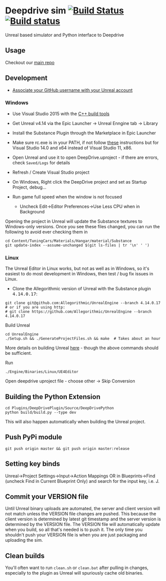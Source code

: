 # Deepdrive sim [![Build Status](https://travis-ci.com/crizCraig/deepdrive-beta.svg?token=hcA6yn9X8yYZspyyCMpp&branch=release)](https://travis-ci.com/crizCraig/deepdrive-beta) [![Build status](https://ci.appveyor.com/api/projects/status/s7jbcjbxlq3vetw5?svg=true)](https://ci.appveyor.com/project/crizCraig/deepdrive-beta)


Unreal based simulator and Python interface to Deepdrive


## Usage

Checkout our [main repo](https://github.com/deepdrive/deepdrive)

## Development

- [Associate your GitHub username with your Unreal account](https://www.unrealengine.com/en-US/ue4-on-github)

### Windows

- Use Visual Studio 2015 with the [C++ build tools](https://stackoverflow.com/a/31955339)
- Get Unreal v4.14 via the Epic Launcher -> Unreal Enngine tab -> Library
- Install the Substance Plugin through the Marketplace in Epic Launcher
- Make sure rc.exe is in your PATH, if not follow [these](https://stackoverflow.com/a/14373113/134077) instructions but for Visual Studio 14.0 and x64 instead of Visual Studio 11, x86.
- Open Unreal and use it to open DeepDrive.uproject - if there are errors, check `Saved/Logs` for details
- Refresh / Create Visual Studio project
- On Windows, Right click the DeepDrive project and set as Startup Project, debug...

- Run game full speed when the window is not focused
  - Uncheck Edit->Editor Preferences->Use Less CPU when in Background

Opening the project in Unreal will update the Substance textures to Windows-only versions. 
Once you see these files changed, you can run the following to avoid ever checking them in
```
cd Content/TuningCars/Materials/Hangar/material/Substance
git update-index --assume-unchanged $(git ls-files | tr '\n' ' ')
```



### Linux

The Unreal Editor in Linux works, but not as well as in Windows, so it's easiest to do most development in Windows, then test / bug fix issues in Linux.

- Clone the Allegorithmic version of Unreal with the Substance plugin <kbd>4.14.0.17</kbd>:
```
git clone git@github.com:Allegorithmic/UnrealEngine --branch 4.14.0.17
# or if you are using http: 
# git clone https://github.com/Allegorithmic/UnrealEngine --branch 4.14.0.17
```

Build Unreal

```
cd UnrealEngine
./Setup.sh && ./GenerateProjectFiles.sh && make  # Takes about an hour
```

More details on building Unreal [here](https://wiki.unrealengine.com/Building_On_Linux) - though the above commands should be sufficient.

Run 
```
./Engine/Binaries/Linux/UE4Editor
```

Open deepdrive uproject file - choose other -> Skip Conversion

## Building the Python Extension

```
cd Plugins/DeepDrivePlugin/Source/DeepDrivePython
python build/build.py --type dev
```
This will also happen automatically when building the Unreal project.


## Push PyPi module
`git push origin master && git push origin master:release`

## Setting key binds

Unreal->Project Settings->Input->Action Mappings OR in Blueprints->Find (uncheck Find in Current Blueprint Only) and search for the input key, i.e. J.

## Commit your VERSION file

Until Unreal binary uploads are automated, the server and client version will not match unless the VERSION file changes 
are pushed. This because the client version is determined by latest git timestamp and the server version is determined
by the VERSION file. The VERSION file will automatically update when you build, so all that's needed is to push it.
The only time you shouldn't push your VERSION file is when you are just packaging and uploading the sim.

## Clean builds

You'll often want to run `clean.sh` or `clean.bat` after pulling in changes, especially to the plugin as Unreal will spuriously cache old binaries.
